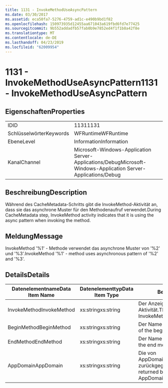 ```yaml
---
title: 1131 - InvokeMethodUseAsyncPattern
ms.date: 03/30/2017
ms.assetid: eca50fa7-5276-4759-ad1c-e490b9bd1f82
ms.openlocfilehash: 150973935d12455aa671043a619fbd6fd7e77425
ms.sourcegitcommit: 9b552addadfb57fab0b9e7852ed4f1f1b8a42f8e
ms.translationtype: MT
ms.contentlocale: de-DE
ms.lasthandoff: 04/23/2019
ms.locfileid: "62009954"
---
```

# <a name="1131---invokemethoduseasyncpattern"></a><span data-ttu-id="3c428-102">1131 - InvokeMethodUseAsyncPattern</span><span class="sxs-lookup"><span data-stu-id="3c428-102">1131 - InvokeMethodUseAsyncPattern</span></span>
## <a name="properties"></a><span data-ttu-id="3c428-103">Eigenschaften</span><span class="sxs-lookup"><span data-stu-id="3c428-103">Properties</span></span>  
  
|||  
|-|-|  
|<span data-ttu-id="3c428-104">ID</span><span class="sxs-lookup"><span data-stu-id="3c428-104">ID</span></span>|<span data-ttu-id="3c428-105">1131</span><span class="sxs-lookup"><span data-stu-id="3c428-105">1131</span></span>|  
|<span data-ttu-id="3c428-106">Schlüsselwörter</span><span class="sxs-lookup"><span data-stu-id="3c428-106">Keywords</span></span>|<span data-ttu-id="3c428-107">WFRuntime</span><span class="sxs-lookup"><span data-stu-id="3c428-107">WFRuntime</span></span>|  
|<span data-ttu-id="3c428-108">Ebene</span><span class="sxs-lookup"><span data-stu-id="3c428-108">Level</span></span>|<span data-ttu-id="3c428-109">Information</span><span class="sxs-lookup"><span data-stu-id="3c428-109">Information</span></span>|  
|<span data-ttu-id="3c428-110">Kanal</span><span class="sxs-lookup"><span data-stu-id="3c428-110">Channel</span></span>|<span data-ttu-id="3c428-111">Microsoft-Windows-Application Server-Applications/Debug</span><span class="sxs-lookup"><span data-stu-id="3c428-111">Microsoft-Windows-Application Server-Applications/Debug</span></span>|  
  
## <a name="description"></a><span data-ttu-id="3c428-112">Beschreibung</span><span class="sxs-lookup"><span data-stu-id="3c428-112">Description</span></span>  
 <span data-ttu-id="3c428-113">Während des CacheMetadata-Schritts gibt die InvokeMethod-Aktivität an, dass sie das asynchrone Muster für den Methodenaufruf verwendet.</span><span class="sxs-lookup"><span data-stu-id="3c428-113">During CacheMetadata step, InvokeMethod activity indicates that it is using the async pattern when invoking the method.</span></span>  
  
## <a name="message"></a><span data-ttu-id="3c428-114">Meldung</span><span class="sxs-lookup"><span data-stu-id="3c428-114">Message</span></span>  
 <span data-ttu-id="3c428-115">InvokeMethod '%1' - Methode verwendet das asynchrone Muster von '%2' und '%3'.</span><span class="sxs-lookup"><span data-stu-id="3c428-115">InvokeMethod '%1' - method uses asynchronous pattern of '%2' and '%3'.</span></span>  
  
## <a name="details"></a><span data-ttu-id="3c428-116">Details</span><span class="sxs-lookup"><span data-stu-id="3c428-116">Details</span></span>  
  
|<span data-ttu-id="3c428-117">Datenelementname</span><span class="sxs-lookup"><span data-stu-id="3c428-117">Data Item Name</span></span>|<span data-ttu-id="3c428-118">Datenelementtyp</span><span class="sxs-lookup"><span data-stu-id="3c428-118">Data Item Type</span></span>|<span data-ttu-id="3c428-119">Beschreibung</span><span class="sxs-lookup"><span data-stu-id="3c428-119">Description</span></span>|  
|--------------------|--------------------|-----------------|  
|<span data-ttu-id="3c428-120">InvokeMethod</span><span class="sxs-lookup"><span data-stu-id="3c428-120">InvokeMethod</span></span>|<span data-ttu-id="3c428-121">xs:string</span><span class="sxs-lookup"><span data-stu-id="3c428-121">xs:string</span></span>|<span data-ttu-id="3c428-122">Der Anzeigename der InvokeMethod-Aktivität.</span><span class="sxs-lookup"><span data-stu-id="3c428-122">The display name of the InvokeMethod activity.</span></span>|  
|<span data-ttu-id="3c428-123">BeginMethod</span><span class="sxs-lookup"><span data-stu-id="3c428-123">BeginMethod</span></span>|<span data-ttu-id="3c428-124">xs:string</span><span class="sxs-lookup"><span data-stu-id="3c428-124">xs:string</span></span>|<span data-ttu-id="3c428-125">Der Name der Anfangsmethode.</span><span class="sxs-lookup"><span data-stu-id="3c428-125">The name of the begin method.</span></span>|  
|<span data-ttu-id="3c428-126">EndMethod</span><span class="sxs-lookup"><span data-stu-id="3c428-126">EndMethod</span></span>|<span data-ttu-id="3c428-127">xs:string</span><span class="sxs-lookup"><span data-stu-id="3c428-127">xs:string</span></span>|<span data-ttu-id="3c428-128">Der Name der Endmethode.</span><span class="sxs-lookup"><span data-stu-id="3c428-128">The name of the end method.</span></span>|  
|<span data-ttu-id="3c428-129">AppDomain</span><span class="sxs-lookup"><span data-stu-id="3c428-129">AppDomain</span></span>|<span data-ttu-id="3c428-130">xs:string</span><span class="sxs-lookup"><span data-stu-id="3c428-130">xs:string</span></span>|<span data-ttu-id="3c428-131">Die von AppDomain.CurrentDomain.FriendlyName zurückgegebene Zeichenfolge.</span><span class="sxs-lookup"><span data-stu-id="3c428-131">The string returned by AppDomain.CurrentDomain.FriendlyName.</span></span>|
